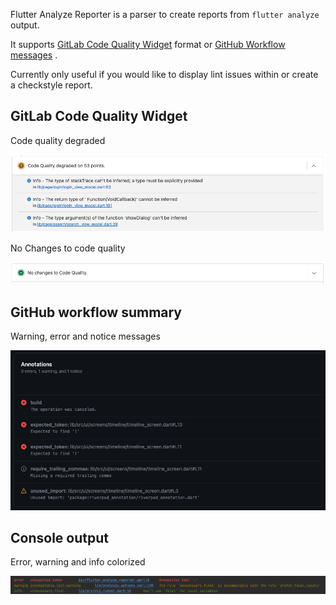 Flutter Analyze Reporter is a parser to create reports from `flutter analyze` output.

It supports [GitLab Code Quality Widget](https://docs.gitlab.com/ee/ci/testing/code_quality.html)
format
or [GitHub Workflow messages](https://docs.github.com/en/actions/using-workflows/workflow-commands-for-github-actions)
.

Currently only useful if you would like to display lint issues within or create a checkstyle report.

## GitLab Code Quality Widget

Code quality degraded

![GitLab Merge Request Code Quality Widget](https://raw.githubusercontent.com/andnexus/flutter_analyze_reporter/main/assets/code_quality_degraded.png "GitLab Merge Request Code Quality Widget")

No Changes to code quality

![GitLab Merge Request Code Quality Widget](https://raw.githubusercontent.com/andnexus/flutter_analyze_reporter/main/assets/no_changes_to_code_quality.png "GitLab Merge Request Code Quality Widget")

## GitHub workflow summary

Warning, error and notice messages

![GitHub Workflow Messages](https://raw.githubusercontent.com/andnexus/flutter_analyze_reporter/main/assets/github_workflow_summary.png "GitHub Workflow Summary")

## Console output

Error, warning and info colorized

![Error, warning and info colorized](https://raw.githubusercontent.com/andnexus/flutter_analyze_reporter/main/assets/console_output.png "Error, warning and info colorized")
